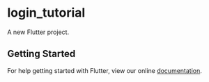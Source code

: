 # login_tutorial

A new Flutter project.

## Getting Started

For help getting started with Flutter, view our online
[documentation](https://flutter.io/).
